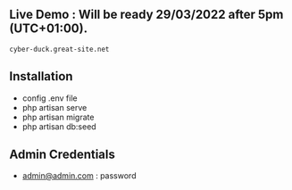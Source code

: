 
## Live Demo : Will be ready 29/03/2022 after 5pm (UTC+01:00).
    cyber-duck.great-site.net
## Installation
- config .env file 
- php artisan serve
- php artisan migrate
- php artisan db:seed


## Admin Credentials
-  admin@admin.com : password
